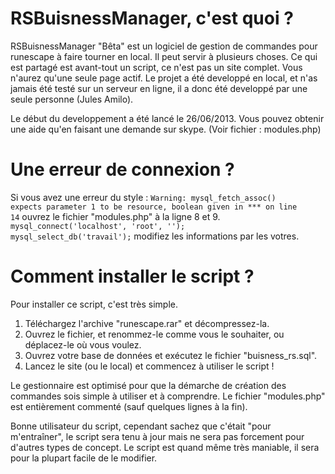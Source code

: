 RSBuisnessManager, c'est quoi ?
=================

RSBuisnessManager "Bêta" est un logiciel de gestion de commandes pour runescape à faire tourner en local. Il peut servir à plusieurs choses.
Ce qui est partagé est avant-tout un script, ce n'est pas un site complet. Vous n'aurez qu'une seule page actif.
Le projet a été developpé en local, et n'as jamais été testé sur un serveur en ligne, il a donc été developpé par une seule personne (Jules Amilo).

Le début du developpement a été lancé le 26/06/2013. Vous pouvez obtenir une aide qu'en faisant une demande sur skype. (Voir fichier : modules.php)

Une erreur de connexion ?
=================

Si vous avez une erreur du style :
<code>Warning: mysql_fetch_assoc() expects parameter 1 to be resource, boolean given in *** on line 14</code> ouvrez le fichier "modules.php" à la ligne 8 et 9.
<code>mysql_connect('localhost', 'root', ''); mysql_select_db('travail');</code> modifiez les informations par les votres.

Comment installer le script ?
=================
Pour installer ce script, c'est très simple. 
1. Téléchargez l'archive "runescape.rar" et décompressez-la.
2. Ouvrez le fichier, et renommez-le comme vous le souhaiter, ou déplacez-le où vous voulez.
3. Ouvrez votre base de données et exécutez le fichier "buisness_rs.sql".
4. Lancez le site (ou le local) et commencez à utiliser le script !

Le gestionnaire est optimisé pour que la démarche de création des commandes sois simple à utiliser et à comprendre.
Le fichier "modules.php" est entièrement commenté (sauf quelques lignes à la fin).

Bonne utilisateur du script, cependant sachez que c'était "pour m'entraîner", le script sera tenu à jour mais ne sera pas forcement pour d'autres types de concept. Le script est quand même très maniable, il sera pour la plupart facile de le modifier.
